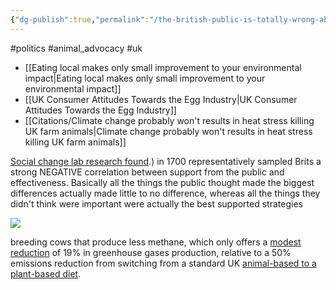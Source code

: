 ```yaml
---
{"dg-publish":true,"permalink":"/the-british-public-is-totally-wrong-about-how-to-improve-the-environment/","created":"2025-10-23T17:42:47.371+01:00","updated":"2025-10-23T18:06:08.711+01:00"}
---
```


#politics #animal_advocacy #uk 

- [[Eating local makes only small improvement to your environmental impact\|Eating local makes only small improvement to your environmental impact]]
- [[UK Consumer Attitudes Towards the Egg Industry\|UK Consumer Attitudes Towards the Egg Industry]]
- [[Citations/Climate change probably won't results in heat stress killing UK farm animals\|Climate change probably won't results in heat stress killing UK farm animals]]

[Social change lab research found](https://www.socialchangelab.org/_files/ugd/503ba4_51dde474ecae4f89982520479b015b9a.pdf).) in 1700 representatively sampled Brits a strong NEGATIVE correlation between support from the public and effectiveness. Basically all the things the public thought made the biggest differences actually made little to no difference, whereas all the things they didn't think were important were actually the best supported strategies

![](https://substackcdn.com/image/fetch/w_1456,c_limit,f_auto,q_auto:good,fl_progressive:steep/https%3A%2F%2Fbucketeer-e05bbc84-baa3-437e-9518-adb32be77984.s3.amazonaws.com%2Fpublic%2Fimages%2F6f5205d3-59d9-40ee-bb1d-9e5ec1dc07b0_1600x1171.png)

breeding cows that produce less methane, which only offers a [modest reduction](https://journals.plos.org/plosone/article?id=10.1371/journal.pone.0220247) of 19% in greenhouse gases production, relative to a 50% emissions reduction from switching from a standard UK [animal-based to a plant-based diet](https://www.ncbi.nlm.nih.gov/pmc/articles/PMC4372775/).